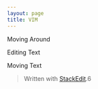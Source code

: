 ```yaml
---
layout: page
title: VIM
---
```

Moving Around

Editing Text

Moving Text


> Written with [StackEdit](https://stackedit.io/).6










































 










